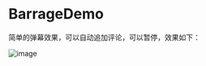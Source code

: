 # BarrageDemo

简单的弹幕效果，可以自动追加评论，可以暂停，效果如下：

![image](/Users/fu/Desktop/Test/BarrageDemo/image/Barrage.gif)

